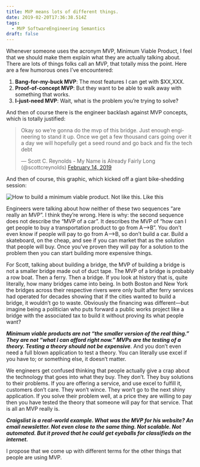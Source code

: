 ```yaml
---
title: MVP means lots of different things.
date: 2019-02-20T17:36:38.514Z
tags:
  - MVP SoftwareEngineering Semantics
draft: false
---
```

Whenever someone uses the acronym MVP, Minimum Viable Product, I feel that we should make them explain what they are actually talking about. There are lots of things folks call an MVP, that totally miss the point. Here are a few humorous ones I’ve encountered:

1. **Bang-for-my-buck MVP**: The most features I can get with $XX,XXX.
2. **Proof-of-concept MVP**: But they want to be able to walk away with something that works.
3. **I-just-need MVP**: Wait, what is the problem you’re trying to solve?

And then of course there is the engineer backlash against MVP concepts, which is totally justified:

<blockquote class="twitter-tweet"><p lang="en" dir="ltr">Okay so we’re gonna do the mvp of this bridge. Just enough engineering to stand it up. Once we get a few thousand cars going over it a day we will hopefully get a seed round and go back and fix the tech debt</p>&mdash; Scott C. Reynolds - My Name is Already Fairly Long (@scottcreynolds) <a href="https://twitter.com/scottcreynolds/status/1095892990600626178?ref_src=twsrc%5Etfw">February 14, 2019</a></blockquote>

And then of course, this graphic, which kicked off a giant bike-shedding session:

![How to build a minimum viable product. Not like this. Like this](/images/mvp.jpeg "How to build a minimum viable product")

Engineers were talking about how neither of these two sequences “are really an MVP”. I think they’re wrong. Here is why: the second sequence does not describe the “MVP of a car”. It describes the MVP of “how can I get people to buy a transportation product to go from A—>B”. You don’t even know if people will pay to go from A—>B, so don’t build a car. Build a skateboard, on the cheap, and see if you can market that as the solution that people will buy. Once you’ve proven they will pay for a solution to the problem then you can start building more expensive things.

For Scott, talking about building a bridge, the MVP of building a bridge is not a smaller bridge made out of duct tape. The MVP of a bridge is probably a row boat. Then a ferry. Then a bridge. If you look at history that is, quite literally, how many bridges came into being. In both Boston and New York the bridges across their respective rivers were only built after ferry services had operated for decades showing that if the cities wanted to build a bridge, it wouldn’t go to waste. Obviously the financing was different—but imagine being a politician who puts forward a public works project like a bridge with the associated tax to build it without proving its what people want?

_**Minimum viable products are not “the smaller version of the real thing.” They are not “what I can afford right now.” MVPs are the testing of a theory. Testing a theory should not be expensive**_. And you don’t even need a full blown application to test a theory. You can literally use excel if you have to; or something else, it doesn’t matter.

We engineers get confused thinking that people actually give a crap about the technology that goes into what they buy. They don’t. They buy solutions to their problems. If you are offering a service, and use excel to fulfill it, customers don’t care. They won’t wince. They won’t go to the next shiny application. If you solve their problem well, at a price they are willing to pay then you have tested the theory that someone will pay for that service. That is all an MVP really is.

_**Craigslist is a real-world example. What was the MVP for his website? An email newsletter. Not even close to the same thing. Not scalable. Not automated. But it proved that he could get eyeballs for classifieds on the internet.**_

I propose that we come up with different terms for the other things that people are using MVP.

